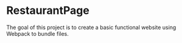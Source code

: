 # RestaurantPage
The goal of this project is to create a basic functional website using Webpack to bundle files.